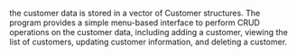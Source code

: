  the customer data is stored in a vector of Customer structures. The program provides a simple menu-based interface to perform CRUD operations on the customer data, including adding a customer, viewing the list of customers, updating customer information, and deleting a customer.